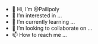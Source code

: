 - 👋 Hi, I’m @Pailipoly
- 👀 I’m interested in ...
- 🌱 I’m currently learning ...
- 💞️ I’m looking to collaborate on ...
- 📫 How to reach me ...

<!---
Pailipoly/Pailipoly is a ✨ special ✨ repository because its `README.md` (this file) appears on your GitHub profile.
You can click the Preview link to take a look at your changes.
--->
